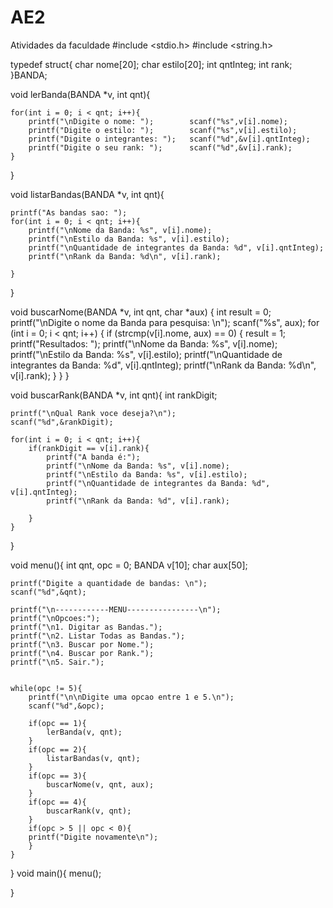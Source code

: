 # AE2
Atividades da faculdade
#include <stdio.h>
#include <string.h>

typedef struct{
    char nome[20]; 
    char estilo[20];
    int qntInteg;
    int rank;
}BANDA;


void lerBanda(BANDA *v, int qnt){
    
    
    for(int i = 0; i < qnt; i++){
        printf("\nDigite o nome: ");        scanf("%s",v[i].nome);
        printf("Digite o estilo: ");        scanf("%s",v[i].estilo);
        printf("Digite o integrantes: ");   scanf("%d",&v[i].qntInteg);
        printf("Digite o seu rank: ");      scanf("%d",&v[i].rank);
    }
    
}

void listarBandas(BANDA *v, int qnt){
    
    
    printf("As bandas sao: ");
    for(int i = 0; i < qnt; i++){
        printf("\nNome da Banda: %s", v[i].nome); 
        printf("\nEstilo da Banda: %s", v[i].estilo); 
        printf("\nQuantidade de integrantes da Banda: %d", v[i].qntInteg); 
        printf("\nRank da Banda: %d\n", v[i].rank); 
        
    }
}

void buscarNome(BANDA *v, int qnt, char *aux) {
    int result = 0;
    printf("\nDigite o nome da Banda para pesquisa: \n");
    scanf("%s", aux);
    for (int i = 0; i < qnt; i++) {
        if (strcmp(v[i].nome, aux) == 0) {
            result = 1;
            printf("Resultados: ");
            printf("\nNome da Banda: %s", v[i].nome);
            printf("\nEstilo da Banda: %s", v[i].estilo);
            printf("\nQuantidade de integrantes da Banda: %d", v[i].qntInteg);
            printf("\nRank da Banda: %d\n", v[i].rank);
        }
    }
}

void buscarRank(BANDA *v, int qnt){
    int rankDigit;
    
    printf("\nQual Rank voce deseja?\n");
    scanf("%d",&rankDigit);
    
    for(int i = 0; i < qnt; i++){
        if(rankDigit == v[i].rank){
            printf("A banda é:");
            printf("\nNome da Banda: %s", v[i].nome); 
            printf("\nEstilo da Banda: %s", v[i].estilo); 
            printf("\nQuantidade de integrantes da Banda: %d", v[i].qntInteg); 
            printf("\nRank da Banda: %d", v[i].rank);
            
        }
    }
    
}

void menu(){
    int qnt, opc = 0;
    BANDA v[10];
    char aux[50];
    
    printf("Digite a quantidade de bandas: \n");
    scanf("%d",&qnt);
    
    printf("\n------------MENU----------------\n");
    printf("\nOpcoes:");
    printf("\n1. Digitar as Bandas.");
    printf("\n2. Listar Todas as Bandas.");
    printf("\n3. Buscar por Nome.");
    printf("\n4. Buscar por Rank.");
    printf("\n5. Sair.");
    
   
    while(opc != 5){
        printf("\n\nDigite uma opcao entre 1 e 5.\n");
        scanf("%d",&opc);
        
        if(opc == 1){
            lerBanda(v, qnt);
        }
        if(opc == 2){
            listarBandas(v, qnt);
        }
        if(opc == 3){
            buscarNome(v, qnt, aux);
        }
        if(opc == 4){
            buscarRank(v, qnt);
        }
        if(opc > 5 || opc < 0){
        printf("Digite novamente\n");
        }
    }
    
    
}
void main(){
    menu();
    
}
